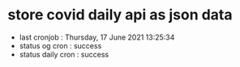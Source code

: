 # store covid daily api as json data

- last cronjob : Thursday, 17 June 2021 13:25:34
- status og cron : success
- status daily cron : success
      
      